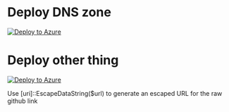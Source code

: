 # Deploy DNS zone

[![Deploy to Azure](https://aka.ms/deploytoazurebutton)](https://portal.azure.com/#create/Microsoft.Template/uri/https%3A%2F%2Fraw.githubusercontent.com%2Frvdwegen%2FdeployAztest%2Fmain%2FAzDNSdeploy.json)

# Deploy other thing

[![Deploy to Azure](https://aka.ms/deploytoazurebutton)](https://portal.azure.com/#create/Microsoft.Template/uri/)

Use [uri]::EscapeDataString($url) to generate an escaped URL for the raw github link
